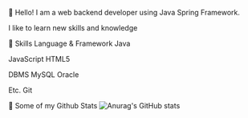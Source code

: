 <!--
**tjdxo1193/tjdxo1193** is a ✨ _special_ ✨ repository because its `README.md` (this file) appears on your GitHub profile.

Here are some ideas to get you started:

- 🔭 I’m currently working on ...
- 🌱 I’m currently learning ...
- 👯 I’m looking to collaborate on ...
- 🤔 I’m looking for help with ...
- 💬 Ask me about ...
- 📫 How to reach me: ...
- 😄 Pronouns: ...

- ⚡ Fun fact: ...
-->

👋 Hello!
I am a web backend developer using Java Spring Framework.

I like to learn new skills and knowledge

💪 Skills
Language & Framework
Java

JavaScript HTML5 

DBMS
MySQL Oracle

Etc.
Git

🌱 Some of my Github Stats
![Anurag's GitHub stats](https://github-readme-stats.vercel.app/api?username=tjdxo1193&show_icons=true&theme=gruvbox_light)
